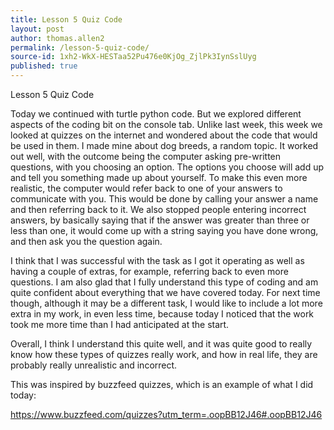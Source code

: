 ```yaml
---
title: Lesson 5 Quiz Code
layout: post
author: thomas.allen2
permalink: /lesson-5-quiz-code/
source-id: 1xh2-WkX-HESTaa52Pu476e0KjOg_ZjlPk3IynSslUyg
published: true
---
```

Lesson 5 Quiz Code

Today we continued with turtle python code. But we explored different aspects of the coding bit on the console tab. Unlike last week, this week we looked at quizzes on the internet and wondered about the code that would be used in them. I made mine about dog breeds, a random topic. It worked out well, with the outcome being the computer asking pre-written questions, with you choosing an option. The options you choose will add up and tell you something made up about yourself. To make this even more realistic, the computer would refer back to one of your answers to communicate with you. This would be done by calling your answer a name and then referring back to it. We also stopped people entering incorrect answers, by basically saying that  if  the answer was greater than three or less than one, it would come up with a string saying you have done wrong, and then ask you the question again.

I think that I was successful with the task as I got it operating as well as having a couple of extras, for example, referring back to even more questions. I am also glad that I fully understand this type of coding and am quite confident about everything that we have covered today. For next time though, although it may be a different task, I would like to include a lot more extra in my work, in even less time, because today I noticed that the work took me more time than I had anticipated at the start.

Overall, I think I understand this quite well, and it was quite good to really know how these types of quizzes really work, and how in real life, they are probably really unrealistic and incorrect.

This was inspired by buzzfeed quizzes, which is an example of what I did today:

https://www.buzzfeed.com/quizzes?utm_term=.oopBB12J46#.oopBB12J46

